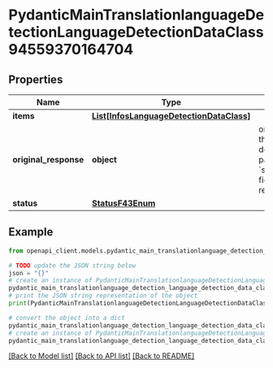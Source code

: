 # PydanticMainTranslationlanguageDetectionLanguageDetectionDataClass94559370164704


## Properties

Name | Type | Description | Notes
------------ | ------------- | ------------- | -------------
**items** | [**List[InfosLanguageDetectionDataClass]**](InfosLanguageDetectionDataClass.md) |  | [optional] 
**original_response** | **object** | original response sent by the provider, hidden by default, show it by passing the &#x60;show_original_response&#x60; field to &#x60;true&#x60; in your request | [optional] 
**status** | [**StatusF43Enum**](StatusF43Enum.md) |  | 

## Example

```python
from openapi_client.models.pydantic_main_translationlanguage_detection_language_detection_data_class94559370164704 import PydanticMainTranslationlanguageDetectionLanguageDetectionDataClass94559370164704

# TODO update the JSON string below
json = "{}"
# create an instance of PydanticMainTranslationlanguageDetectionLanguageDetectionDataClass94559370164704 from a JSON string
pydantic_main_translationlanguage_detection_language_detection_data_class94559370164704_instance = PydanticMainTranslationlanguageDetectionLanguageDetectionDataClass94559370164704.from_json(json)
# print the JSON string representation of the object
print(PydanticMainTranslationlanguageDetectionLanguageDetectionDataClass94559370164704.to_json())

# convert the object into a dict
pydantic_main_translationlanguage_detection_language_detection_data_class94559370164704_dict = pydantic_main_translationlanguage_detection_language_detection_data_class94559370164704_instance.to_dict()
# create an instance of PydanticMainTranslationlanguageDetectionLanguageDetectionDataClass94559370164704 from a dict
pydantic_main_translationlanguage_detection_language_detection_data_class94559370164704_form_dict = pydantic_main_translationlanguage_detection_language_detection_data_class94559370164704.from_dict(pydantic_main_translationlanguage_detection_language_detection_data_class94559370164704_dict)
```
[[Back to Model list]](../README.md#documentation-for-models) [[Back to API list]](../README.md#documentation-for-api-endpoints) [[Back to README]](../README.md)


